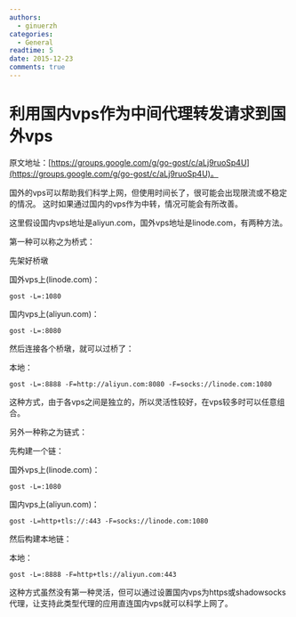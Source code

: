 ```yaml
---
authors:
  - ginuerzh
categories:
  - General
readtime: 5
date: 2015-12-23
comments: true
---
```


# 利用国内vps作为中间代理转发请求到国外vps

原文地址：[https://groups.google.com/g/go-gost/c/aLj9ruoSp4U](https://groups.google.com/g/go-gost/c/aLj9ruoSp4U)。

国外的vps可以帮助我们科学上网，但使用时间长了，很可能会出现限流或不稳定的情况。
这时如果通过国内的vps作为中转，情况可能会有所改善。

<!-- more -->

这里假设国内vps地址是aliyun.com，国外vps地址是linode.com，有两种方法。

第一种可以称之为桥式：

先架好桥墩

国外vps上(linode.com)：

```
gost -L=:1080
```

国内vps上(aliyun.com)：

```
gost -L=:8080
````

然后连接各个桥墩，就可以过桥了：

本地：
```
gost -L=:8888 -F=http://aliyun.com:8080 -F=socks://linode.com:1080
```

这种方式，由于各vps之间是独立的，所以灵活性较好，在vps较多时可以任意组合。 


另外一种称之为链式：

先构建一个链：

国外vps上(linode.com)：
```
gost -L=:1080
```

国内vps上(aliyun.com)：
```
gost -L=http+tls://:443 -F=socks://linode.com:1080
```

然后构建本地链：

本地：
```
gost -L=:8888 -F=http+tls://aliyun.com:443
```

这种方式虽然没有第一种灵活，但可以通过设置国内vps为https或shadowsocks代理，让支持此类型代理的应用直连国内vps就可以科学上网了。
